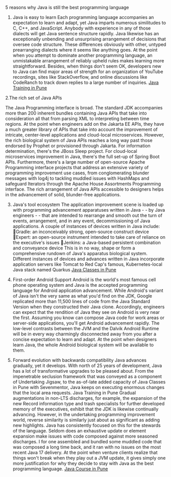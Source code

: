 5 reasons why Java is still the best programming language
1. Java is easy to learn
Each programming language accompanies an expectation to learn and adapt, yet Java imparts numerous similitudes to C, C++, and JavaScript. Anybody with experience in any of those dialects will get Java sentence structure rapidly.
Java likewise has an exceptionally unbending and unsurprising arrangement of decisions that oversee code structure. These differences obviously with other, untyped prearranging dialects where it seems like anything goes. At the point when you attempt to dominate another programming language, an unmistakable arrangement of reliably upheld rules makes learning more straightforward.
Besides, when things don't seem OK, developers new to Java can find major areas of strength for an organization of YouTube recordings, sites like StackOverflow, and online discussions like CodeRanch to track down replies to a large number of inquiries.
<a href="https://www.sevenmentor.com/data-science-course-in-pune.php">Java Training in Pune</a>

2.The rich set of Java APIs

The Java Programming interface is broad. The standard JDK accompanies more than 200 inherent bundles containing Java APIs that take into consideration all that from parsing XML to interpreting between time regions. At the point when engineers add on the Jakarta EE APIs, they have a much greater library of APIs that take into account the improvement of intricate, center-level applications and cloud-local microservices.
However, the rich biological system of Java APIs reaches a long way past those endorsed by Prophet or provisioned through Jakarta.
For information determination, there's the JBoss Sleep project. For cloud-local microservices improvement in Java, there's the full set-up of Spring Boot APIs. Furthermore, there's a large number of open-source Apache Programming interface projects that address an extensive variety of programming improvement use cases, from conglomerating blunder messages with log4j to tackling muddled issues with HashMaps and safeguard Iterators through the Apache House Assortments Programming interface.
The rich arrangement of Java APIs accessible to designers helps in the advancement of solid, blunder-free applications.

3. Java's tool ecosystem
The application improvement scene is loaded up with programming advancement apparatuses written in Java - - by Java engineers - - that are intended to rearrange and smooth out the turn of events, arrangement, and in any event, decommissioning of Java applications. A couple of instances of devices written in Java include:
Gradle: an inconceivably strong, open-source construct device
Expert: an open-source instrument intended to take care of reliance on the executive's issues
Jenkins: a Java-based persistent combination and conveyance device
This is in no way, shape or form a comprehensive rundown of Java's apparatus biological system. Different instances of devices and advances written in Java incorporate application servers like Tomcat to Red Cap's famous, Kubernetes-local Java stack named Quarkus
<a href="https://www.sevenmentor.com/data-science-course-in-pune.php">Java Classes in Pune</a>


4. First-order Android Support
Android is the world's most famous cell phone operating system and Java is the accepted programming language for Android application advancement.
While Android's variant of Java isn't the very same as what you'd find on the JDK, Google replicated more than 11,500 lines of code from the Java Standard Version when they constructed their Java clone. Accordingly, engineers can expect that the rendition of Java they see on Android is very near the first.
Assuming you know can compose Java code for work areas or server-side applications, you'll get Android advancement rapidly. The low-level contrasts between the JVM and the Dalvik Android Runtime will be in every way charmingly disconnected away from you after a concise expectation to learn and adapt. At the point when designers learn Java, the whole Android biological system will be available to them.

5. Forward evolution with backwards compatibility
Java advances gradually, yet it develops. With north of 25 years of development, Java has a lot of transformative upgrades to be pleased about.
From the impenetrable seclusion framework that was conveyed as a component of Undertaking Jigsaw, to the as-of-late added capacity of Java Classes in Pune with Sevenmentor, Java keeps on executing enormous changes that the local area requests.
Java Training in Pune
Gradual augmentations in non-LTS discharges, for example, the expansion of the new Record information type and trash specialists for further developed memory of the executives, exhibit that the JDK is likewise continually advancing.
However, in the undertaking programming improvement world, reverse similarity is similarly just about as significant as adding new highlights. Java has consistently focused on this for the stewards of the language. Seldom does an exhaustive update or element expansion make issues with code composed against more seasoned discharges.
I for one assembled and bundled some muddled code that was composed a long time back, and it ran with no issues on the most recent Java 17 delivery. At the point when venture clients realize that things won't break when they play out a JVM update, it gives simply one more justification for why they decide to stay with Java as the best programming language.
<a href="https://www.sevenmentor.com/data-science-course-in-pune.php">Java Course in Pune</a>
